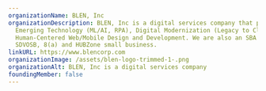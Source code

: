 ```yaml
---
organizationName: BLEN, Inc
organizationDescription: BLEN, Inc is a digital services company that provides
  Emerging Technology (ML/AI, RPA), Digital Modernization (Legacy to Cloud) and
  Human-Centered Web/Mobile Design and Development. We are also an SBA Certified
  SDVOSB, 8(a) and HUBZone small business.
linkURL: https://www.blencorp.com
organizationImage: /assets/blen-logo-trimmed-1-.png
organizationAlt: BLEN, Inc is a digital services company
foundingMember: false
---
```

